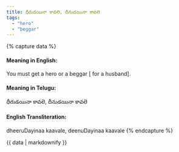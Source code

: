 ```yaml
---
title: ధీరుడయినా కావలె, దీనుడయినా కావలె
tags:
  - "hero"
  - "beggar"
---
```


{% capture data %}
#### Meaning in English:
You must get a hero or a beggar [ for a husband].

#### Meaning in Telugu:
ధీరుడయినా కావలె, దీనుడయినా కావలె

#### English Transliteration:
dheeruDayinaa kaavale, deenuDayinaa kaavale
{% endcapture %}

{{ data | markdownify }}

